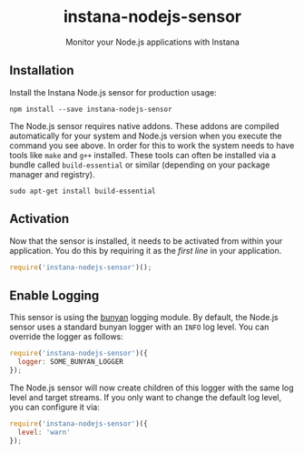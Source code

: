 <h1 align="center">instana-nodejs-sensor</h1>
<p align="center">Monitor your Node.js applications with Instana</p>

## Installation
Install the Instana Node.js sensor for production usage:

```
npm install --save instana-nodejs-sensor
```

The Node.js sensor requires native addons. These addons are compiled automatically for your system and Node.js version when you execute the command you see above. In order for this to work the system needs to have tools like `make` and `g++` installed. These tools can often be installed via a bundle called `build-essential` or similar (depending on your package manager and registry).

```
sudo apt-get install build-essential
```

## Activation
Now that the sensor is installed, it needs to be activated from within your application. You do this by requiring it as the *first line* in your application.

```javascript
require('instana-nodejs-sensor')();
```

## Enable Logging
This sensor is using the [bunyan](https://www.npmjs.com/package/bunyan) logging module. By default, the Node.js sensor uses a standard bunyan logger with an `INFO` log level. You can override the logger as follows:

```javascript
require('instana-nodejs-sensor')({
  logger: SOME_BUNYAN_LOGGER
});
```

The Node.js sensor will now create children of this logger with the same log level and target streams. If you only want to change the default log level, you can configure it via:

```javascript
require('instana-nodejs-sensor')({
  level: 'warn'
});
```
